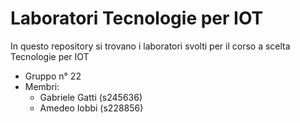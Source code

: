 # Laboratori Tecnologie per IOT

In questo repository si trovano i laboratori svolti per il corso a scelta Tecnologie per IOT

- Gruppo n° 22
- Membri:
	- Gabriele Gatti (s245636)
	- Amedeo Iobbi (s228856)